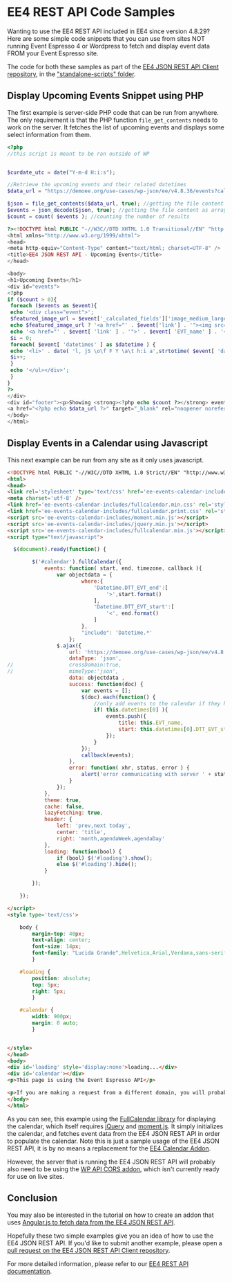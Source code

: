 # EE4 REST API Code Samples

Wanting to use the EE4 REST API included in EE4 since version 4.8.29? Here are some simple code snippets that you can use from sites NOT running Event Espresso 4 or Wordpress to fetch and display event data FROM your Event Espresso site.

The code for both these samples as part of the [EE4 JSON REST API Client repository](https://github.com/eventespresso/eea-rest-api-client), in the ["standalone-scripts" folder](https://github.com/eventespresso/eea-rest-api-client/tree/master/standalone-scripts).

## Display Upcoming Events Snippet using PHP

The first example is server-side PHP code that can be run from anywhere. The only requirement is that the PHP function `file_get_contents` needs to work on the server. It fetches the list of upcoming events and displays some select information from them.

```php
<?php
//this script is meant to be ran outside of WP


$curdate_utc = date("Y-m-d H:i:s");

//Retrieve the upcoming events and their related datetimes
$data_url = "https://demoee.org/use-cases/wp-json/ee/v4.8.36/events?calculate=image_medium_large&include=Datetime&where[Datetime.DTT_EVT_end][]=>&where[Datetime.DTT_EVT_end][]=" . urlencode($curdate_utc);

$json = file_get_contents($data_url, true); //getting the file content
$events = json_decode($json, true); //getting the file content as array
$count = count( $events ); //counting the number of results

?><!DOCTYPE html PUBLIC "-//W3C//DTD XHTML 1.0 Transitional//EN" "http://www.w3.org/TR/xhtml1/DTD/xhtml1-transitional.dtd">
<html xmlns="http://www.w3.org/1999/xhtml">
<head>
<meta http-equiv="Content-Type" content="text/html; charset=UTF-8" />
<title>EE4 JSON REST API - Upcoming Events</title>
</head>

<body>
<h1>Upcoming Events</h1>
<div id="events">
<?php
if ($count > 0){
 foreach ($events as $event){
 echo '<div class="event">';
 $featured_image_url = $event['_calculated_fields']['image_medium_large']['url'];
 echo $featured_image_url ? '<a href="' . $event['link'] . '"><img src="' . $featured_image_url . '" /></a>' : '';
 echo '<a href="' . $event[ 'link' ] . '">' . $event[ 'EVT_name' ] . '</a><ul>';
 $i = 0;
 foreach( $event[ 'datetimes' ] as $datetime ) {
 echo '<li>' . date( 'l, jS \o\f F Y \a\t h:i a',strtotime( $event[ 'datetimes' ][ $i ][ 'DTT_EVT_start' ] ) ).'</li>';
 $i++;
 }
 echo '</ul></div>';
 }
}
?>
</div>
<div id="footer"><p>Showing <strong><?php echo $count ?></strong> events, that start after <strong><?php echo date('l jS \o\f F Y h:i:s A', strtotime($curdate_utc)) ?> UTC</strong>, using this url:<br />
<a href="<?php echo $data_url ?>" target="_blank" rel="noopener noreferrer"><?php echo $data_url ?></a></p>
</body>
</html>
```



## Display Events in a Calendar using Javascript

This next example can be run from any site as it only uses javascript.

```html
<!DOCTYPE html PUBLIC "-//W3C//DTD XHTML 1.0 Strict//EN" "http://www.w3.org/TR/xhtml1/DTD/xhtml1-strict.dtd">
<html>
<head>
<link rel='stylesheet' type='text/css' href='ee-events-calendar-includes/cupertino/jquery-ui.min.css' />
<meta charset='utf-8' />
<link href='ee-events-calendar-includes/fullcalendar.min.css' rel='stylesheet' />
<link href='ee-events-calendar-includes/fullcalendar.print.css' rel='stylesheet' media='print' />
<script src='ee-events-calendar-includes/moment.min.js'></script>
<script src='ee-events-calendar-includes/jquery.min.js'></script>
<script src='ee-events-calendar-includes/fullcalendar.min.js'></script>
<script type="text/javascript">

  $(document).ready(function() {

		$('#calendar').fullCalendar({
			events: function( start, end, timezone, callback ){
				var objectdata = {
                        where:{
                            'Datetime.DTT_EVT_end':[
                                '>',start.format()
                            ],
                            'Datetime.DTT_EVT_start':[
                                '<', end.format()
                            ]
                        },
						"include": 'Datetime.*'
					};
				$.ajax({
					url: 'https://demoee.org/use-cases/wp-json/ee/v4.8.29/events',
					dataType: 'json',
//					crossDomain:true,
//					mimeType:'json',
					data: objectdata ,
					success: function(doc) {
						var events = [];
						$(doc).each(function() {
							//only add events to the calendar if they have a datetime (they all should)
							if( this.datetimes[0] ){
								events.push({
									title: this.EVT_name,
									start: this.datetimes[0].DTT_EVT_start // will be parsed
								});
							}
						});
						callback(events);
					},
					error: function( xhr, status, error ) {
						alert('error communicating with server ' + status );
					}
				});
			},
			theme: true,
			cache: false,
			lazyFetching: true,
			header: {
				left: 'prev,next today',
				center: 'title',
				right: 'month,agendaWeek,agendaDay'
			},
			loading: function(bool) {
				if (bool) $('#loading').show();
				else $('#loading').hide();
			}

		});

	});

</script>
<style type='text/css'>

	body {
		margin-top: 40px;
		text-align: center;
		font-size: 14px;
		font-family: "Lucida Grande",Helvetica,Arial,Verdana,sans-serif;
		}

	#loading {
		position: absolute;
		top: 5px;
		right: 5px;
		}

	#calendar {
		width: 900px;
		margin: 0 auto;
		}


</style>
</head>
<body>
<div id='loading' style='display:none'>loading...</div>
<div id='calendar'></div>
<p>This page is using the Event Espresso API</p>

<p>If you are making a request from a different domain, you will probably need to <a href='https://github.com/thenbrent/WP-API-CORS/blob/master/wp-api-cors.php'>install and activate the WP API CORS addon</a>, which is however currently in BETA.</p>
</body>
</html>
```


As you can see, this example using the [FullCalendar library](http://fullcalendar.io/) for displaying the calendar, which itself requires [jQuery](https://jquery.com/) and [moment.js](http://momentjs.com/). It simply initializes the calendar, and fetches event data from the EE4 JSON REST API in order to populate the calendar. Note this is just a sample usage of the EE4 JSON REST API, it is by no means a replacement for the [EE4 Calendar Addon](https://eventespresso.com/product/ee4-events-calendar/).

However, the server that is running the EE4 JSON REST API will probably also need to be using the [WP API CORS addon](https://github.com/thenbrent/WP-API-CORS), which isn't currently ready for use on live sites.

## Conclusion

You may also be interested in the tutorial on how to create an addon that uses [Angular.js to fetch data from the EE4 JSON REST API](building-an-ee4-addon-that-uses-angular-js-and-the-ee4-json-rest-api.md).

Hopefully these two simple examples give you an idea of how to use the EE4 JSON REST API. If you'd like to submit another example, please open a [pull request on the EE4 JSON REST API Client repository](https://github.com/eventespresso/eea-rest-api-client).

For more detailed information, please refer to our [EE4 REST API documentation](../C--REST-API).